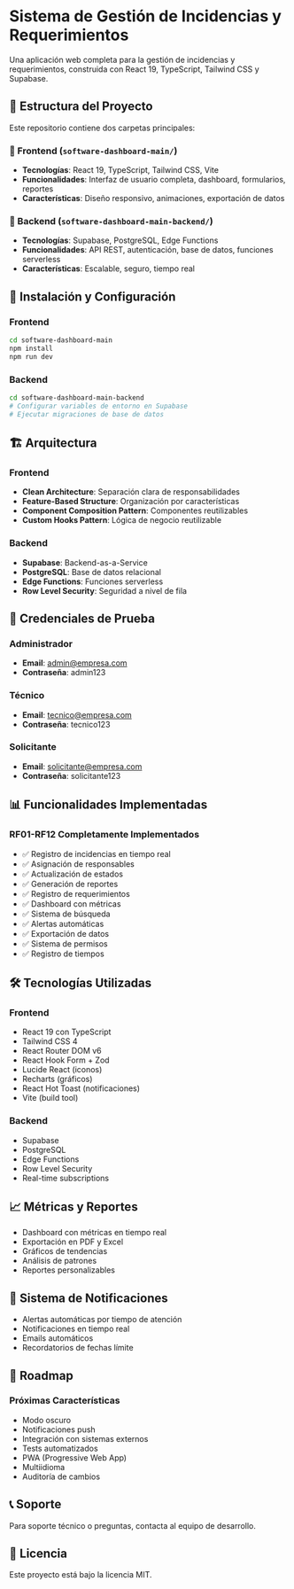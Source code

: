 # Sistema de Gestión de Incidencias y Requerimientos

Una aplicación web completa para la gestión de incidencias y requerimientos, construida con React 19, TypeScript, Tailwind CSS y Supabase.

## 📁 Estructura del Proyecto

Este repositorio contiene dos carpetas principales:

### 🎨 Frontend (`software-dashboard-main/`)
- **Tecnologías**: React 19, TypeScript, Tailwind CSS, Vite
- **Funcionalidades**: Interfaz de usuario completa, dashboard, formularios, reportes
- **Características**: Diseño responsivo, animaciones, exportación de datos

### 🔧 Backend (`software-dashboard-main-backend/`)
- **Tecnologías**: Supabase, PostgreSQL, Edge Functions
- **Funcionalidades**: API REST, autenticación, base de datos, funciones serverless
- **Características**: Escalable, seguro, tiempo real

## 🚀 Instalación y Configuración

### Frontend

```bash
cd software-dashboard-main
npm install
npm run dev
```

### Backend

```bash
cd software-dashboard-main-backend
# Configurar variables de entorno en Supabase
# Ejecutar migraciones de base de datos
```

## 🏗️ Arquitectura

### Frontend
- **Clean Architecture**: Separación clara de responsabilidades
- **Feature-Based Structure**: Organización por características
- **Component Composition Pattern**: Componentes reutilizables
- **Custom Hooks Pattern**: Lógica de negocio reutilizable

### Backend
- **Supabase**: Backend-as-a-Service
- **PostgreSQL**: Base de datos relacional
- **Edge Functions**: Funciones serverless
- **Row Level Security**: Seguridad a nivel de fila

## 🔐 Credenciales de Prueba

### Administrador
- **Email**: admin@empresa.com
- **Contraseña**: admin123

### Técnico
- **Email**: tecnico@empresa.com
- **Contraseña**: tecnico123

### Solicitante
- **Email**: solicitante@empresa.com
- **Contraseña**: solicitante123

## 📊 Funcionalidades Implementadas

### RF01-RF12 Completamente Implementados
- ✅ Registro de incidencias en tiempo real
- ✅ Asignación de responsables
- ✅ Actualización de estados
- ✅ Generación de reportes
- ✅ Registro de requerimientos
- ✅ Dashboard con métricas
- ✅ Sistema de búsqueda
- ✅ Alertas automáticas
- ✅ Exportación de datos
- ✅ Sistema de permisos
- ✅ Registro de tiempos

## 🛠️ Tecnologías Utilizadas

### Frontend
- React 19 con TypeScript
- Tailwind CSS 4
- React Router DOM v6
- React Hook Form + Zod
- Lucide React (iconos)
- Recharts (gráficos)
- React Hot Toast (notificaciones)
- Vite (build tool)

### Backend
- Supabase
- PostgreSQL
- Edge Functions
- Row Level Security
- Real-time subscriptions

## 📈 Métricas y Reportes

- Dashboard con métricas en tiempo real
- Exportación en PDF y Excel
- Gráficos de tendencias
- Análisis de patrones
- Reportes personalizables

## 🔔 Sistema de Notificaciones

- Alertas automáticas por tiempo de atención
- Notificaciones en tiempo real
- Emails automáticos
- Recordatorios de fechas límite

## 🚀 Roadmap

### Próximas Características
- Modo oscuro
- Notificaciones push
- Integración con sistemas externos
- Tests automatizados
- PWA (Progressive Web App)
- Multiidioma
- Auditoría de cambios

## 📞 Soporte

Para soporte técnico o preguntas, contacta al equipo de desarrollo.

## 📄 Licencia

Este proyecto está bajo la licencia MIT. 